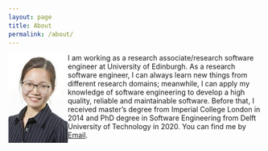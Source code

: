 ```yaml
---
layout: page
title: About
permalink: /about/
---
```

<img src="/assets/qianqianzhu.jpg" alt="qianqianzhu" style="float:left">

I am working as a research associate/research software engineer at University of Edinburgh.
As a research software engineer, I can always learn new things from different research domains; meanwhile, I can apply my knowledge of software engineering to develop a high quality, reliable and maintainable software.
Before that, I received master’s degree from Imperial College London in 2014 and PhD degree in Software Engineering from Delft University of Technology in 2020. 
You can find me by <a href="mailto:{{ site.email }}">Email</a>.
